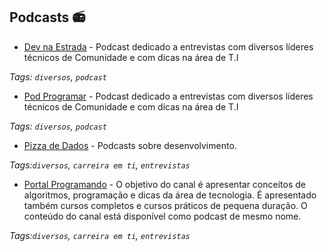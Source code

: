 ## Podcasts 📻

- [Dev na Estrada](https://bit.ly/2r0BjXn) - Podcast dedicado a entrevistas com diversos líderes técnicos de Comunidade e com dicas na área de T.I

_Tags: `diversos`, `podcast`_

- [Pod Programar](https://bit.ly/2T6Z64L) - Podcast dedicado a entrevistas com diversos líderes técnicos de Comunidade e com dicas na área de T.I

_Tags: `diversos`, `podcast`_

- [Pizza de Dados](https://www.youtube.com/channel/UCqOX4hl_9DJ5Zmzh8MpgL9A) - Podcasts sobre desenvolvimento.

_Tags:`diversos`, `carreira em ti`, `entrevistas`_

- [Portal Programando](https://www.youtube.com/PortalProgramando) - O objetivo do canal é apresentar conceitos de algoritmos, programação e dicas da área de tecnologia. É apresentado também cursos completos e cursos práticos de pequena duração. O conteúdo do canal está disponível como podcast de mesmo nome.

_Tags:`diversos`, `carreira em ti`, `entrevistas`_

